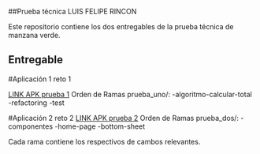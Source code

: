 ##Prueba técnica LUIS FELIPE RINCON 
 
Este repositorio contiene los dos entregables de la prueba técnica de manzana verde.
 
## **Entregable**
#Aplicación 1 reto 1

[LINK APK prueba 1](https://drive.google.com/file/d/1gPCz4OIgW5jmXV7mrnZJOzdSdZXswOS6/view?usp=sharing)
Orden de Ramas prueba_uno/:
-algoritmo-calcular-total
-refactoring
-test

#Aplicación 2 reto 2
[LINK APK prueba 2](https://drive.google.com/file/d/1mtssig6USZwvWP1Ts3x0XOCkCKVZ91Fp/view?usp=sharing)
Orden de Ramas prueba_dos/:
-componentes
-home-page
-bottom-sheet

Cada rama contiene los respectivos de cambos relevantes.
